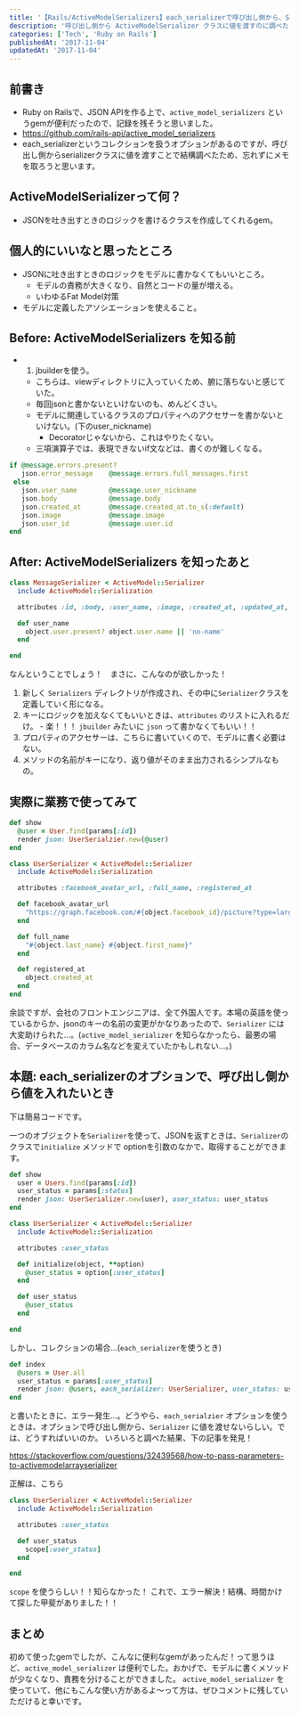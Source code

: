 ```yaml
---
title: '【Rails/ActiveModelSerializers】each_serializerで呼び出し側から、Serializerクラスに値を渡したいとき'
description: '呼び出し側から ActiveModelSerializer クラスに値を渡すのに調べたことをまとめて議事録。'
categories: ['Tech', 'Ruby on Rails']
publishedAt: '2017-11-04'
updatedAt: '2017-11-04'
---
```


## 前書き

  - Ruby on Railsで、JSON APIを作る上で、`active_model_serializers` というgemが便利だったので、記録を残そうと思いました。
  - <https://github.com/rails-api/active_model_serializers>
  - each_serializerというコレクションを扱うオプションがあるのですが、呼び出し側からserializerクラスに値を渡すことで結構調べたため、忘れずにメモを取ろうと思います。

## ActiveModelSerializerって何？

  - JSONを吐き出すときのロジックを書けるクラスを作成してくれるgem。

## 個人的にいいなと思ったところ

  - JSONに吐き出すときのロジックをモデルに書かなくてもいいところ。
    - モデルの責務が大きくなり、自然とコードの量が増える。
    - いわゆるFat Model対策
  - モデルに定義したアソシエーションを使えること。

## Before: ActiveModelSerializers を知る前

  - 1. jbuilderを使う。
    - こちらは、viewディレクトリに入っていくため、腑に落ちないと感じていた。
    - 毎回jsonと書かないといけないのも、めんどくさい。
    - モデルに関連しているクラスのプロパティへのアクセサーを書かないといけない。(下のuser_nickname)
      - Decoratorじゃないから、これはやりたくない。
    - 三項演算子では、表現できないif文などは、書くのが難しくなる。

```ruby [messages/create.json.rb]
if @message.errors.present?
   json.error_message    @message.errors.full_messages.first
 else
   json.user_name        @message.user_nickname
   json.body             @message.body
   json.created_at       @message.created_at.to_s(:default)
   json.image            @message.image
   json.user_id          @message.user.id
end
```

## After: ActiveModelSerializers を知ったあと

```ruby [messages_serializer.rb]
class MessageSerializer < ActiveModel::Serializer
  include ActiveModel::Serialization

  attributes :id, :body, :user_name, :image, :created_at, :updated_at,

  def user_name
    object.user.present? object.user.name || 'no-name'
  end

end
```

なんということでしょう！　まさに、こんなのが欲しかった！

  1. 新しく `Serializers` ディレクトリが作成され、その中に`Serializer`クラスを定義していく形になる。
  2. キーにロジックを加えなくてもいいときは、`attributes` のリストに入れるだけ。
    - 楽！！！ `jbuilder` みたいに `json` って書かなくてもいい！！
  3. プロパティのアクセサーは、こちらに書いていくので、モデルに書く必要はない。
  4. メソッドの名前がキーになり、返り値がそのまま出力されるシンプルなもの。

## 実際に業務で使ってみて

```ruby [users_controller.rb]
def show
  @user = User.find(params[:id])
  render json: UserSerialzier.new(@user)
end
```

```ruby [user_serializer.rb]
class UserSerializer < ActiveModel::Serializer
  include ActiveModel::Serialization

  attributes :facebook_avatar_url, :full_name, :registered_at

  def facebook_avatar_url
    "https://graph.facebook.com/#{object.facebook_id}/picture?type=large"
  end

  def full_name
    "#{object.last_name} #{object.first_name}"
  end

  def registered_at
    object.created_at
  end
end
```

余談ですが、会社のフロントエンジニアは、全て外国人です。本場の英語を使っているからか、jsonのキーの名前の変更がかなりあったので、`Serializer` には大変助けられた...。(`active_model_serializer` を知らなかったら、最悪の場合、データベースのカラム名などを変えていたかもしれない...。)

## 本題: each_serializerのオプションで、呼び出し側から値を入れたいとき

下は簡易コードです。

一つのオブジェクトを`Serializer`を使って、JSONを返すときは、`Serializer`のクラスで`initialize` メソッドで optionを引数のなかで、取得することができます。

```ruby [users_controller.rb]
def show
  user = Users.find(params[:id])
  user_status = params[:status]
  render json: UserSerializer.new(user), user_status: user_status
end
```

```ruby [user_serializer.rb]
class UserSerializer < ActiveModel::Serializer
  include ActiveModel::Serialization

  attributes :user_status

  def initialize(object, **option)
    @user_status = option[:user_status]
  end

  def user_status
    @user_status
  end

end
```

しかし、コレクションの場合...(`each_serializer`を使うとき)

```ruby [users_controller.rb]
def index
  @users = User.all
  user_status = params[:user_status]
  render json: @users, each_serializer: UserSerializer, user_status: user_status
end
```

と書いたときに、エラー発生...。どうやら、`each_serialzier` オプションを使うときは、オプションで呼び出し側から、`Serializer` に値を渡せないらしい。では、どうすればいいのか。
いろいろと調べた結果、下の記事を発見！

<https://stackoverflow.com/questions/32439568/how-to-pass-parameters-to-activemodelarrayserializer>

正解は、こちら

```ruby [user_serializer.rb]
class UserSerializer < ActiveModel::Serializer
  include ActiveModel::Serialization

  attributes :user_status

  def user_status
    scope[:user_status]
  end

end
```

`scope` を使うらしい！！知らなかった！
これで、エラー解決！結構、時間かけて探した甲斐がありました！！

## まとめ

初めて使ったgemでしたが、こんなに便利なgemがあったんだ！って思うほど、`active_model_serializer` は便利でした。おかげで、モデルに書くメソッドが少なくなり、責務を分けることができました。 `active_model_serializer` を使っていて、他にもこんな使い方があるよ〜って方は、ぜひコメントに残していただけると幸いです。
